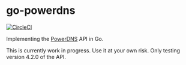 # go-powerdns

[![CircleCI](https://circleci.com/gh/chiquitawow/go-powerdns/tree/master.svg?style=svg)](https://circleci.com/gh/chiquitawow/go-powerdns/tree/master)

Implementing the [PowerDNS](https://www.powerdns.com/) API in Go.

This is currently work in progress. Use it at your own risk. Only testing
version 4.2.0 of the API.
